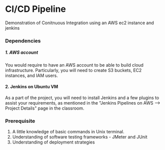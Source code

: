 # CI/CD Pipeline

Demonstration of Conitnuous Integration using an AWS ec2 instance and jenkins
### Dependencies
##### 1. AWS account
You would require to have an AWS account to be able to build cloud infrastructure. Particularly, you will need to create S3 buckets, EC2 instances, and IAM users.


#### 2. Jenkins on Ubuntu VM
As a part of the project, you will need to install Jenkins and a few plugins to assist your requirements, as mentioned in the "Jenkins Pipelines on AWS --> Project Details" page in the classroom. 

### Prerequisite
1. A little knowledge of basic commands in Unix terminal.
1. Understanding of software testing frameworks - JMeter and JUnit
1. Understanding of deployment strategies 
